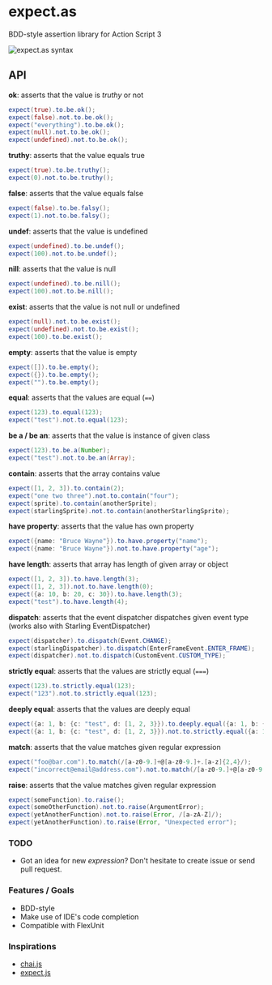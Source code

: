 expect.as
=========

 BDD-style assertion library for Action Script 3

![expect.as syntax](http://i.imgur.com/jxi6cj7.gif)

## API
**ok**: asserts that the value is _truthy_ or not
```actionscript
expect(true).to.be.ok();
expect(false).not.to.be.ok();
expect("everything").to.be.ok();
expect(null).not.to.be.ok();
expect(undefined).not.to.be.ok();
```

**truthy**: asserts that the value equals true
```actionscript
expect(true).to.be.truthy();
expect(0).not.to.be.truthy();
```

**false**: asserts that the value equals false
```actionscript
expect(false).to.be.falsy();
expect(1).not.to.be.falsy();
```

**undef**: asserts that the value is undefined
```actionscript
expect(undefined).to.be.undef();
expect(100).not.to.be.undef();
```

**nill**: asserts that the value is null
```actionscript
expect(undefined).to.be.nill();
expect(100).not.to.be.nill();
```

**exist**: asserts that the value is not null or undefined
```actionscript
expect(null).not.to.be.exist();
expect(undefined).not.to.be.exist();
expect(100).to.be.exist();
```

**empty**: asserts that the value is empty
```actionscript
expect([]).to.be.empty();
expect({}).to.be.empty();
expect("").to.be.empty();
```

**equal**: asserts that the values are equal (```==```)
```actionscript
expect(123).to.equal(123);
expect("test").not.to.equal(123);
```

**be a / be an**: asserts that the value is instance of given class
```actionscript
expect(123).to.be.a(Number);
expect("test").not.to.be.an(Array);
```

**contain**: asserts that the array contains value
```actionscript
expect([1, 2, 3]).to.contain(2);
expect("one two three").not.to.contain("four");
expect(sprite).to.contain(anotherSprite);
expect(starlingSprite).not.to.contain(anotherStarlingSprite);
```

**have property**: asserts that the value has own property
```actionscript
expect({name: "Bruce Wayne"}).to.have.property("name");
expect({name: "Bruce Wayne"}).not.to.have.property("age");
```

**have length**: asserts that array has length of given array or object
```actionscript
expect([1, 2, 3]).to.have.length(3);
expect([1, 2, 3]).not.to.have.length(0);
expect({a: 10, b: 20, c: 30}).to.have.length(3);
expect("test").to.have.length(4);
```

**dispatch**: asserts that the event dispatcher dispatches given event type (works also with Starling EventDispatcher)
```actionscript
expect(dispatcher).to.dispatch(Event.CHANGE);
expect(starlingDispatcher).to.dispatch(EnterFrameEvent.ENTER_FRAME);
expect(dispatcher).not.to.dispatch(CustomEvent.CUSTOM_TYPE);
```

**strictly equal**: asserts that the values are strictly equal (```===```)
```actionscript
expect(123).to.strictly.equal(123);
expect("123").not.to.strictly.equal(123);
```

**deeply equal**: asserts that the values are deeply equal
```actionscript
expect({a: 1, b: {c: "test", d: [1, 2, 3}}).to.deeply.equal({a: 1, b: {c: "test", d: [1, 2, 3}});
expect({a: 1, b: {c: "test", d: [1, 2, 3}}).not.to.strictly.equal({a: 1, b: {c: "failing test", d: [1, 2, 3}});
```

**match**: asserts that the value matches given regular expression
```actionscript
expect("foo@bar.com").to.match(/[a-z0-9.]+@[a-z0-9.]+.[a-z]{2,4}/);
expect("incorrect@email@address.com").not.to.match(/[a-z0-9.]+@[a-z0-9.]+.[a-z]{2,4}/);
```

**raise**: asserts that the value matches given regular expression
```actionscript
expect(someFunction).to.raise();
expect(someOtherFunction).not.to.raise(ArgumentError);
expect(yetAnotherFunction).not.to.raise(Error, /[a-zA-Z]/);
expect(yetAnotherFunction).to.raise(Error, "Unexpected error");
```


### TODO
- Got an idea for new *expression*? Don't hesitate to create issue or send pull request.

### Features / Goals
- BDD-style
- Make use of IDE's code completion
- Compatible with FlexUnit

### Inspirations
- [chai.js](https://github.com/chaijs/chai)
- [expect.js](https://github.com/LearnBoost/expect.js/)
